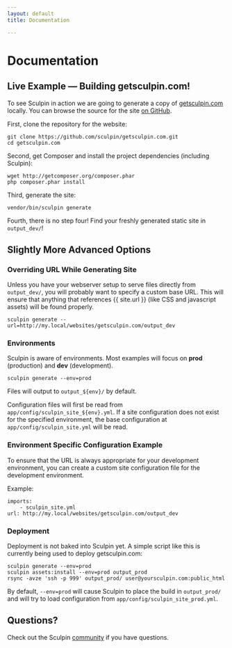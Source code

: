 ```yaml
---
layout: default
title: Documentation

---
```


# Documentation

## Live Example &mdash; Building getsculpin.com!

To see Sculpin in action we are going to generate a copy of [getsculpin.com][0]
locally. You can browse the source for the site [on GitHub][1].

First, clone the repository for the website:

    git clone https://github.com/sculpin/getsculpin.com.git
    cd getsculpin.com

Second, get Composer and install the project dependencies (including Sculpin):

    wget http://getcomposer.org/composer.phar
    php composer.phar install

Third, generate the site:

    vendor/bin/sculpin generate

Fourth, there is no step four! Find your freshly generated static site in `output_dev/`!

## Slightly More Advanced Options

### Overriding URL While Generating Site

Unless you have your webserver setup to serve files directly from `output_dev/`,
you will probably want to specify a custom base URL. This will ensure that
anything that references {{ site.url }} (like CSS and javascript assets) will
be found properly.

    sculpin generate --url=http://my.local/websites/getsculpin.com/output_dev

### Environments

Sculpin is aware of environments. Most examples will focus on **prod** (production)
and **dev** (development).

    sculpin generate --env=prod

Files will output to `output_${env}/` by default.

Configuration files will first be read from `app/config/sculpin_site_${env}.yml`.
If a site configuration does not exist for the specified environment, the base
configuration at `app/config/sculpin_site.yml` will be read.

### Environment Specific Configuration Example

To ensure that the URL is always appropriate for your development environment, you
can create a custom site configuration file for the development environment.

Example:

    imports:
        - sculpin_site.yml
    url: http://my.local/websites/getsculpin.com/output_dev

### Deployment

Deployment is not baked into Sculpin yet. A simple script like this is currently
being used to deploy getsculpin.com:

    sculpin generate --env=prod
    sculpin assets:install --env=prod output_prod
    rsync -avze 'ssh -p 999' output_prod/ user@yoursculpin.com:public_html

By default, `--env=prod` will cause Sculpin to place the build in `output_prod/`
and will try to load configuration from `app/config/sculpin_site_prod.yml`.


## Questions?

Check out the Sculpin [community]({{site.url}}/community) if you have questions.

[0]: http://getsculpin.com
[1]: https://github.com/sculpin/getsculpin.com
